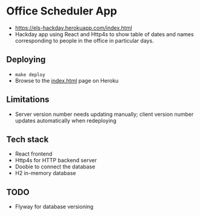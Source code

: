 # Office Scheduler App

- https://els-hackday.herokuapp.com/index.html
- Hackday app using React and Http4s to show table of dates and names corresponding to people in the office in particular days.

## Deploying

- `make deploy`
- Browse to the [index.html](https://els-hackday.herokuapp.com/index.html) page on Heroku

## Limitations

- Server version number needs updating manually; client version number updates
  automatically when redeploying

## Tech stack

- React frontend
- Http4s for HTTP backend server
- Doobie to connect the database
- H2 in-memory database

## TODO

- Flyway for database versioning

